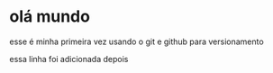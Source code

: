 # olá mundo
 esse é minha primeira vez usando o git e github
 para versionamento
 
 essa linha foi adicionada depois

